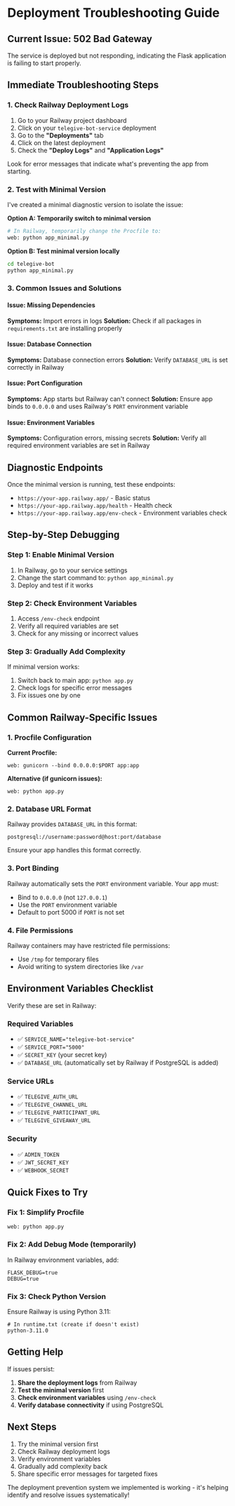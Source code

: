 # Deployment Troubleshooting Guide

## Current Issue: 502 Bad Gateway

The service is deployed but not responding, indicating the Flask application is failing to start properly.

## Immediate Troubleshooting Steps

### 1. Check Railway Deployment Logs

1. Go to your Railway project dashboard
2. Click on your `telegive-bot-service` deployment
3. Go to the **"Deployments"** tab
4. Click on the latest deployment
5. Check the **"Deploy Logs"** and **"Application Logs"**

Look for error messages that indicate what's preventing the app from starting.

### 2. Test with Minimal Version

I've created a minimal diagnostic version to isolate the issue:

**Option A: Temporarily switch to minimal version**
```bash
# In Railway, temporarily change the Procfile to:
web: python app_minimal.py
```

**Option B: Test minimal version locally**
```bash
cd telegive-bot
python app_minimal.py
```

### 3. Common Issues and Solutions

#### Issue: Missing Dependencies
**Symptoms:** Import errors in logs
**Solution:** Check if all packages in `requirements.txt` are installing properly

#### Issue: Database Connection
**Symptoms:** Database connection errors
**Solution:** Verify `DATABASE_URL` is set correctly in Railway

#### Issue: Port Configuration
**Symptoms:** App starts but Railway can't connect
**Solution:** Ensure app binds to `0.0.0.0` and uses Railway's `PORT` environment variable

#### Issue: Environment Variables
**Symptoms:** Configuration errors, missing secrets
**Solution:** Verify all required environment variables are set in Railway

## Diagnostic Endpoints

Once the minimal version is running, test these endpoints:

- `https://your-app.railway.app/` - Basic status
- `https://your-app.railway.app/health` - Health check
- `https://your-app.railway.app/env-check` - Environment variables check

## Step-by-Step Debugging

### Step 1: Enable Minimal Version
1. In Railway, go to your service settings
2. Change the start command to: `python app_minimal.py`
3. Deploy and test if it works

### Step 2: Check Environment Variables
1. Access `/env-check` endpoint
2. Verify all required variables are set
3. Check for any missing or incorrect values

### Step 3: Gradually Add Complexity
If minimal version works:
1. Switch back to main app: `python app.py`
2. Check logs for specific error messages
3. Fix issues one by one

## Common Railway-Specific Issues

### 1. Procfile Configuration
**Current Procfile:**
```
web: gunicorn --bind 0.0.0.0:$PORT app:app
```

**Alternative (if gunicorn issues):**
```
web: python app.py
```

### 2. Database URL Format
Railway provides `DATABASE_URL` in this format:
```
postgresql://username:password@host:port/database
```

Ensure your app handles this format correctly.

### 3. Port Binding
Railway automatically sets the `PORT` environment variable. Your app must:
- Bind to `0.0.0.0` (not `127.0.0.1`)
- Use the `PORT` environment variable
- Default to port 5000 if `PORT` is not set

### 4. File Permissions
Railway containers may have restricted file permissions:
- Use `/tmp` for temporary files
- Avoid writing to system directories like `/var`

## Environment Variables Checklist

Verify these are set in Railway:

### Required Variables
- ✅ `SERVICE_NAME="telegive-bot-service"`
- ✅ `SERVICE_PORT="5000"`
- ✅ `SECRET_KEY` (your secret key)
- ✅ `DATABASE_URL` (automatically set by Railway if PostgreSQL is added)

### Service URLs
- ✅ `TELEGIVE_AUTH_URL`
- ✅ `TELEGIVE_CHANNEL_URL`
- ✅ `TELEGIVE_PARTICIPANT_URL`
- ✅ `TELEGIVE_GIVEAWAY_URL`

### Security
- ✅ `ADMIN_TOKEN`
- ✅ `JWT_SECRET_KEY`
- ✅ `WEBHOOK_SECRET`

## Quick Fixes to Try

### Fix 1: Simplify Procfile
```
web: python app.py
```

### Fix 2: Add Debug Mode (temporarily)
In Railway environment variables, add:
```
FLASK_DEBUG=true
DEBUG=true
```

### Fix 3: Check Python Version
Ensure Railway is using Python 3.11:
```
# In runtime.txt (create if doesn't exist)
python-3.11.0
```

## Getting Help

If issues persist:

1. **Share the deployment logs** from Railway
2. **Test the minimal version** first
3. **Check environment variables** using `/env-check`
4. **Verify database connectivity** if using PostgreSQL

## Next Steps

1. Try the minimal version first
2. Check Railway deployment logs
3. Verify environment variables
4. Gradually add complexity back
5. Share specific error messages for targeted fixes

The deployment prevention system we implemented is working - it's helping identify and resolve issues systematically!

